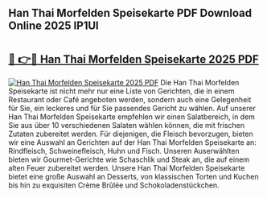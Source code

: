 ## Han Thai Morfelden Speisekarte PDF Download Online 2025 lP1Ul

# <h2><a href="http://gcafsv.nevu.top/?p=Han+Thai+Morfelden+Speisekarte">🔗 👉🔴 Han Thai Morfelden Speisekarte 2025 PDF</a></h2>

[![Han Thai Morfelden Speisekarte 2025 PDF](https://i.imgur.com/dBaPXMq.png)](http://gcafsv.nevu.top/?p=Han+Thai+Morfelden+Speisekarte)
Die Han Thai Morfelden Speisekarte ist nicht mehr nur eine Liste von Gerichten, die in einem Restaurant oder Café angeboten werden, sondern auch eine Gelegenheit für Sie, ein leckeres und für Sie passendes Gericht zu wählen. Auf unserer Han Thai Morfelden Speisekarte empfehlen wir einen Salatbereich, in dem Sie aus über 10 verschiedenen Salaten wählen können, die mit frischen Zutaten zubereitet werden. Für diejenigen, die Fleisch bevorzugen, bieten wir eine Auswahl an Gerichten auf der Han Thai Morfelden Speisekarte an: Rindfleisch, Schweinefleisch, Huhn und Fisch. Unseren Auserwählten bieten wir Gourmet-Gerichte wie Schaschlik und Steak an, die auf einem alten Feuer zubereitet werden. Unsere Han Thai Morfelden Speisekarte bietet eine große Auswahl an Desserts, von klassischen Torten und Kuchen bis hin zu exquisiten Crème Brûlée und Schokoladenstückchen.
